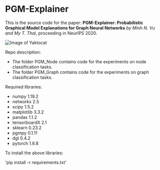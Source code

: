 # PGM-Explainer

This is the source code for the paper: **PGM-Explainer: Probabilistic Graphical Model Explanations for Graph Neural Networks** *by Minh N. Vu and My T. Thai*, proceeding in NeurIPS 2020.

![Image of Yaktocat](https://github.com/vunhatminh/PGMExplainer/blob/master/PGM_Node/Explain_GNN/view/GNNDiagram.png)

Repo description:

  * The folder PGM_Node contains code for the experiments on node classification tasks.
  * The folder PGM_Graph contains code for the experiments on graph classification tasks.

Required libraries:

  * numpy 1.19.2
  * networkx 2.5
  * scipy 1.5.2
  * matplotlib 3.3.2
  * pandas 1.1.2
  * tensorboardX 2.1
  * sklearn 0.23.2
  * pgmpy 0.1.11
  * dgl 0.4.2
  * pytorch 1.6.8
  
To install the above libraries:

'pip install -r requirements.txt'
